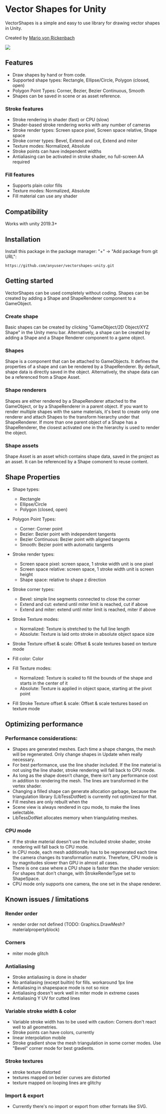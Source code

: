 # Vector Shapes for Unity

VectorShapes is a simple and easy to use library for drawing vector shapes in Unity.

Created by [Mario von Rickenbach](http://mariov.ch)

![](Docs~/Resources/overview.png)

## Features
- Draw shapes by hand or from code.
- Supported shape types: Rectangle, Ellipse/Circle, Polygon (closed, open)
- Polygon Point Types: Corner, Bezier, Bezier Continuous, Smooth
- Shapes can be saved in scene or as asset reference.

### Stroke features
- Stroke rendering in shader (fast) or CPU (slow)
- Shader-based stroke rendering works with any number of cameras
- Stroke render types: Screen space pixel, Screen space relative, Shape space
- Stroke corner types: Bevel, Extend and cut, Extend and miter
- Texture modes: Normalized, Absolute
- Stroke points can have independent widths
- Antialiasing can be activated in stroke shader, no full-screen AA required

### Fill features
- Supports plain color fills
- Texture modes: Normalized, Absolute
- Fill material can use any shader


## Compatibility
Works with unity 2019.3+

## Installation
Install this package in the package manager: "+" -> "Add package from git URL":  

``
https://github.com/anyuser/vectorshapes-unity.git
``  

## Getting started
VectorShapes can be used completely without coding. Shapes can be created by adding a Shape and ShapeRenderer component to a GameObject.

### Create shape
Basic shapes can be created by clicking "GameObject/2D Object/XYZ Shape" in the Unity menu bar. Alternatively, a shape can be created by adding a Shape and a Shape Renderer component to a game object.

### Shapes
Shape is a component that can be attached to GameObjects. It defines the properties of a shape and can be rendered by a ShapeRenderer. By default, shape data is directly saved in the object. Alternatively, the shape data can be a referenced from a Shape Asset.

### Shape renderers
Shapes are either rendered by a ShapeRenderer attached to the GameObject, or by a ShapeRenderer in a parent object. If you want to render multiple shapes with the same materials, it's best to create only one renderer and attach Shapes to the transform hierarchy under that ShapeRenderer. If more than one parent object of a Shape has a ShapeRenderer, the closest activated one in the hierarchy is used to render the object.

### Shape assets
Shape Asset is an asset which contains shape data, saved in the project as an asset. It can be referenced by a Shape comonent to reuse content.

## Shape Properties

- Shape types:
    - Rectangle
    - Ellipse/Circle
    - Polygon (closed, open)

- Polygon Point Types:
    - Corner: Corner point
    - Bezier: Bezier point with independent tangents
    - Bezier Continuous: Bezier point with aligned tangents
    - Smooth: Bezier point with automatic tangents

- Stroke render types:
    - Screen space pixel: screen space, 1 stroke width unit is one pixel
    - Screen space relative: screen space, 1 stroke width unit is screen height
    - Shape space: relative to shape z direction

- Stroke corner types:
    - Bevel: simple line segments connected to close the corner
    - Extend and cut: extend until miter limit is reached, cut if above
    - Extend and miter: extend until miter limit is reached, miter if above

- Stroke Texture modes:
    - Normalized: Texture is stretched to the full line length
    - Absolute: Texture is laid onto stroke in absolute object space size

- Stroke Texture offset & scale: Offset & scale textures based on texture mode

- Fill color: Color

- Fill Texture modes:
  - Normalized: Texture is scaled to fill the bounds of the shape and starts in the center of it
  - Absolute: Texture is applied in object space, starting at the pivot point

- Fill Stroke Texture offset & scale: Offset & scale textures based on texture mode

## Optimizing performance

### Performance considerations:
- Shapes are generated meshes. Each time a shape changes, the mesh will be regenerated. Only change shapes in Update when really necessary.
- For best performance, use the line shader included. If the line material is not using the line shader, stroke rendering will fall back to CPU mode.
-  As long as the shape doesn’t change, there isn’t any performance cost in addition to rendering the mesh. The lines are transformed in the vertex shader.
- Changing a filled shape can generate allocation garbage, because the triangulation library (LibTessDotNet) is currently not optimized for that.
- Fill meshes are only rebuilt when the
- Scene view is always rendered in cpu mode, to make the lines selectable.
- LibTessDotNet allocates memory when triangulating meshes.

### CPU mode
- If the stroke material doesn't use the included stroke shader, stroke rendering will fall back to CPU mode.
- In CPU mode, each mesh additionally has to be regenerated each time the camera changes its transformation matrix. Therefore, CPU mode is by magnitudes slower than GPU in almost all cases.
- There is one case where a CPU shape is faster than the shader version: For shapes that don't change, with StrokeRenderType set to ShapeSpace.
- CPU mode only supports one camera, the one set in the shape renderer.


## Known issues / limitations

### Render order
- render order not defined (TODO: Graphics.DrawMesh? materialpropertyblock)

### Corners
- miter mode glitch

### Antialiasing
- Stroke antialiasing is done in shader
- No antialiasing (except builtin) for fills. workaround 1px line
- Antialiasing in shapespace mode is not so nice
- Antialiasing doesn't work well in miter mode in extreme cases
- Antialiasing Y UV for cutted lines

### Variable stroke width & color
- Variable stroke width has to be used with caution: Corners don't react well to all geometries.
- Stroke points can have colors, currently
- linear interpolation mobile
- Stroke gradient show the mesh triangulation in some corner modes. Use "Bevel" corner mode for best gradients.

### Stroke textures
- stroke texture distorted
- textures mapped on bezier curves are distorted
- texture mapped on looping lines are glitchy

### Import & export
- Currently there's no import or export from other formats like SVG.
